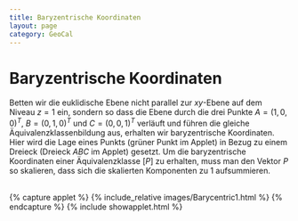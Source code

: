 ```yaml
---
title: Baryzentrische Koordinaten
layout: page
category: GeoCal
---
```


# Baryzentrische Koordinaten


Betten wir die euklidische Ebene nicht parallel zur $xy$-Ebene auf dem Niveau $z=1$ ein, sondern so dass die Ebene durch die drei Punkte $A=(1,0,0)^T$, $B=(0,1,0)^T$ und $C=(0,0,1)^T$ verläuft und führen die gleiche Äquivalenzklassenbildung aus, erhalten wir baryzentrische Koordinaten. Hier wird die Lage eines Punkts (grüner Punkt im Applet) in Bezug zu einem Dreieck (Dreieck $ABC$ im Applet) gesetzt. Um die baryzentrische Koordinaten einer Äquivalenzklasse $[P]$ zu erhalten, muss man den Vektor $P$ so skalieren, dass sich die skalierten Komponenten zu $1$ aufsummieren.
<br>
<br>

{% capture applet %} {% include_relative images/Barycentric1.html %} {% endcapture %}
{% include showapplet.html %}
